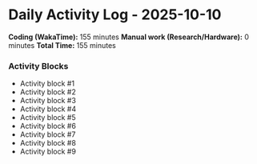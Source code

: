 # Daily Activity Log - 2025-10-10

**Coding (WakaTime):** 155 minutes
**Manual work (Research/Hardware):** 0 minutes
**Total Time:** 155 minutes

### Activity Blocks
- Activity block #1
- Activity block #2
- Activity block #3
- Activity block #4
- Activity block #5
- Activity block #6
- Activity block #7
- Activity block #8
- Activity block #9
